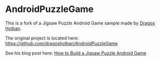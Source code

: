 # AndroidPuzzleGame

This is a fork of a Jigsaw Puzzle Android Game sample made by [Dragos Holban](https://dragosholban.com/).

The original project is located here:
https://github.com/dragosholban/AndroidPuzzleGame

See his blog post here:
[How to Build a Jigsaw Puzzle Android Game](https://dragosholban.com/2018/03/09/how-to-build-a-jigsaw-puzzle-android-game/)
